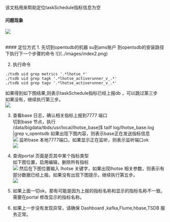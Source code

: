 该文档用来帮助定位taskSchedule指标信息为空

#### 问题现象
![](../images/index1.jpg)

<br>
#### 定位方式
1. 先切到opentsdb的机器  su到ams账户  到opentsdb的安装路径下执行下一个步骤的命令  
![](../images/index2.png)

2. 执行命令
```
./tsdb uid grep metrics '.*lhotse_*'
./tsdb uid grep tagk '.*lhotse_activerunner_v_.*'
./tsdb uid grep tagv '.*lhotse_activerunner_v_.*'
```
如果得到如下图结果,则表示taskSchedule指标已经上报db  ，可以跳过第三步  
如果没有，继续执行第三步。   
![](../images/index3.jpg)

3. 查看base 日志，确认相关指标上报到7777 端口  
切到base 节点，执行   
/data/bigdata/tbds/usr/local/lhotse_base]$ tailf log/lhotse_base.log |grep v_opentsdb
如果出现下图内容，则表示base正在发送指标信息  
![](../images/index5.png)
监听base 本地7777端口，如果显示正在监听，则表示监听端口ok  
![](../images/index7.png)

4. 查询portal 页面是否其中某个指标类型  
如下图位置，启用编辑，删除所有指标  
![](../images/index6.png)
然后在下图位置输入 lhotse 关键字，如果出现lhotse 相关参数，则表示有部分数据已经上报。如果没有出现下图提示，继续执行第五步。  
![](../images/index8.jpg)

5. 如果上面一切ok，那有可能是因为上报的指标名称和显示的指标名称不一致。需要在portal 修改显示的指标名称。
6. 如果上一步没有发现异常，请确保 Dashboard ,kafka,Flume,hbase,TSDB 服务正常。 
